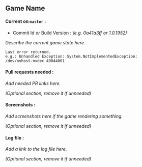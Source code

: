## Game Name

#### Current on `master` :

* Commit Id *or* Build Version : *(e.g. 0a41a3ff or 1.0.1952)*

*Describe the current game state here.*

```
Last error returned.
e.g.: Unhandled Exception: System.NotImplementedException: /dev/nvhost-nvdec 40044801
```

#### Pull requests needed :

*Add needed PR links here.*

*(Optional section, remove it if unneeded)*

#### Screenshots :

*Add screenshots here if the game rendering something.*

*(Optional section, remove it if unneeded)*

#### Log file :

*Add a link to the log file here.*

*(Optional section, remove it if unneeded)*
